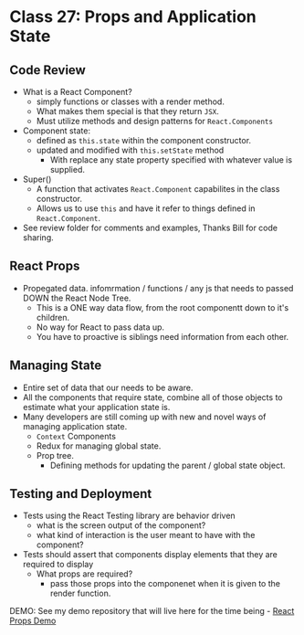 # Class 27: Props and Application State

## Code Review

- What is a React Component?
  - simply functions or classes with a render method.
  - What makes them special is that they return `JSX`.
  - Must utilize methods and design patterns for `React.Components`
- Component state:
  - defined as `this.state` within the component constructor.
  - updated and modified with `this.setState` method
    - With replace any state property specified with whatever value is supplied.
- Super()
  - A function that activates `React.Component` capabilites in the class constructor.
  - Allows us to use `this` and have it refer to things defined in `React.Component`.
- See review folder for comments and examples, Thanks Bill for code sharing.

## React Props

- Propegated data.  infomrmation / functions / any js that needs to passed DOWN the React Node Tree.
  - This is a ONE way data flow, from the root componentt down to it's children.
  - No way for React to pass data up.
  - You have to proactive is siblings need information from each other.

## Managing State

- Entire set of data that our needs to be aware.
- All the components that require state, combine all of those objects to estimate what your application state is.
- Many developers are still coming up with new and novel ways of managing application state.
  - `Context` Components
  - Redux for managing global state.
  - Prop tree.
    - Defining methods for updating the parent / global state object.

## Testing and Deployment

- Tests using the React Testing library are behavior driven
  - what is the screen output of the component?
  - what kind of interaction is the user meant to have with the component?
- Tests should assert that components display elements that they are required to display
  - What props are required?
    - pass those props into the componenet when it is given to the render function.

DEMO: See my demo repository that will live here for the time being - [React Props Demo](https://github.com/JacobKnaack/react-props)
